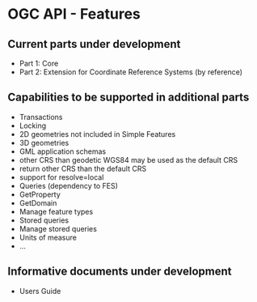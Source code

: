 # OGC API - Features

## Current parts under development

* Part 1: Core
* Part 2: Extension for Coordinate Reference Systems (by reference)

## Capabilities to be supported in additional parts

* Transactions
* Locking
* 2D geometries not included in Simple Features
* 3D geometries
* GML application schemas
* other CRS than geodetic WGS84 may be used as the default CRS
* return other CRS than the default CRS
* support for resolve=local
* Queries (dependency to FES)
* GetProperty
* GetDomain
* Manage feature types
* Stored queries
* Manage stored queries
* Units of measure
* ...

## Informative documents under development

* Users Guide
